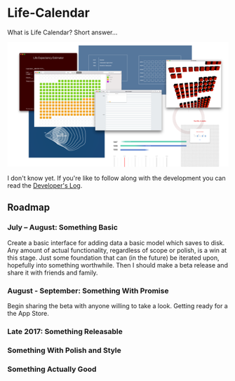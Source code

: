 # Life-Calendar

What is Life Calendar? Short answer...

![Mockups 1](./Screenshots%20and%20mockups/Mockups%201.png)

I don't know yet. If you're like to follow along with the development you can read the [Developer's Log](https://github.com/wvdk/Life-Calendar/tree/master/Developer's%20Log).

## Roadmap

### July – August: Something Basic
Create a basic interface for adding data a basic model which saves to disk. Any amount of actual functionality, regardless of scope or polish, is a win at this stage. Just some foundation that can (in the future) be iterated upon, hopefully into something worthwhile. Then I should make a beta release and share it with friends and family.

### August - September: Something With Promise
Begin sharing the beta with anyone willing to take a look. Getting ready for a the App Store.

<insert latest mockup>

### Late 2017: Something Releasable

### Something With Polish and Style

### Something Actually Good
